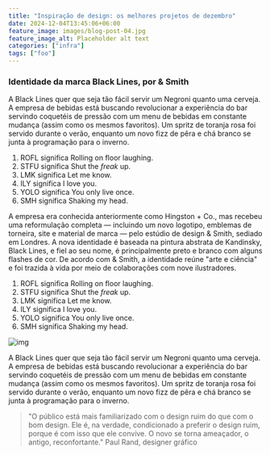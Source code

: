 ```yaml
---
title: "Inspiração de design: os melhores projetos de dezembro"
date: 2024-12-04T13:45:06+06:00
feature_image: images/blog-post-04.jpg
feature_image_alt: Placeholder alt text
categories: ["infra"]
tags: ["foo"]
---
```


### Identidade da marca Black Lines, por & Smith

A Black Lines quer que seja tão fácil servir um Negroni quanto uma cerveja. A empresa de bebidas está buscando
revolucionar a experiência do bar servindo coquetéis de pressão com um menu de bebidas em constante mudança (assim como
os mesmos favoritos). Um spritz de toranja rosa foi servido durante o verão, enquanto um novo fizz de pêra e chá branco
se junta à programação para o inverno.

1. ROFL significa Rolling on floor laughing.
2. STFU significa Shut the _freak_ up.
3. LMK significa Let me know.
4. ILY significa I love you.
5. YOLO significa You only live once.
6. SMH significa Shaking my head.

A empresa era conhecida anteriormente como Hingston + Co., mas recebeu uma reformulação completa — incluindo um novo
logotipo, emblemas de torneira, site e material de marca — pelo estúdio de design & Smith, sediado em Londres. A nova
identidade é baseada na pintura abstrata de Kandinsky, Black Lines, e fiel ao seu nome, é principalmente preto e branco
com alguns flashes de cor. De acordo com & Smith, a identidade reúne "arte e ciência" e foi trazida à vida por meio de
colaborações com nove ilustradores.

1. ROFL significa Rolling on floor laughing.
2. STFU significa Shut the _freak_ up.
3. LMK significa Let me know.
4. ILY significa I love you.
5. YOLO significa You only live once.
6. SMH significa Shaking my head.

![img](https://user-images.githubusercontent.com/16266381/71399826-2009b380-264f-11ea-9bc3-59d7fa9a9994.jpg)

A Black Lines quer que seja tão fácil servir um Negroni quanto uma cerveja. A empresa de bebidas está buscando
revolucionar a experiência do bar servindo coquetéis de pressão com um menu de bebidas em constante mudança (assim como
os mesmos favoritos). Um spritz de toranja rosa foi servido durante o verão, enquanto um novo fizz de pêra e chá branco
se junta à programação para o inverno.

> "O público está mais familiarizado com o design ruim do que com o bom design. Ele é, na verdade, condicionado a
> preferir o design ruim, porque é com isso que ele convive. O novo se torna ameaçador, o antigo, reconfortante." Paul
> Rand, designer gráfico

